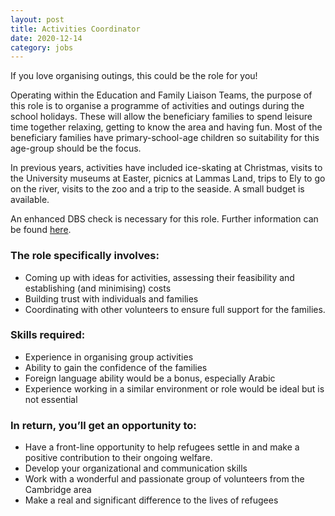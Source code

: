 ```yaml
---
layout: post
title: Activities Coordinator
date: 2020-12-14
category: jobs
---
```


If you love organising outings, this could be the role for you!

Operating within the Education and Family Liaison Teams, the purpose of this role is to organise a programme of activities and outings during the school holidays. These will allow the beneficiary families to spend leisure time together relaxing, getting to know the area and having fun. Most of the beneficiary families have primary-school-age children so suitability for this age-group should be the focus.

In previous years, activities have included ice-skating at Christmas, visits to the University museums at Easter, picnics at Lammas Land, trips to Ely to go on the river, visits to the zoo and a trip to the seaside. A small budget is available.

An enhanced DBS check is necessary for this role. Further information can be found [here](https://www.gov.uk/government/organisations/disclosure-and-barring-service/about).

### The role specifically involves:

- Coming up with ideas for activities, assessing their feasibility and establishing (and minimising) costs
- Building trust with individuals and families
- Coordinating with other volunteers to ensure full support for the families.

### Skills required:

- Experience in organising group activities
- Ability to gain the confidence of the families
- Foreign language ability would be a bonus, especially Arabic
- Experience working in a similar environment or role would be ideal but is not essential

### In return, you’ll get an opportunity to:

- Have a front-line opportunity to help refugees settle in and make a positive contribution to their ongoing welfare.
- Develop your organizational and communication skills
- Work with a wonderful and passionate group of volunteers from the Cambridge area
- Make a real and significant difference to the lives of refugees

